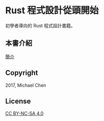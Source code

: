 # Rust 程式設計從頭開始

初學者導向的 Rust 程式設計書籍。

## 本書介紹

[簡介](http://cwchen.tw/rust-prog/)

## Copyright

2017, Michael Chen

## License

[CC BY-NC-SA 4.0](https://creativecommons.org/licenses/by-nc-sa/4.0/)
